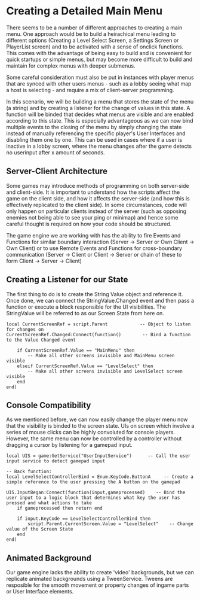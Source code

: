 <h1>Creating a Detailed Main Menu</h1>

There seems to be a number of different approaches to creating a main menu. One approach would be to build a heirachical menu leading to different options (Creating a Level Select Screen, a Settings Screen or PlayerList screen) and to be activated with a sense of onclick functions. This comes with the advantage of being easy to build and is convenient for quick startups or simple menus, but may become more difficult to build and maintain for complex menus with deeper submenus.

Some careful consideration must also be put in instances with player menus that are synced with other users menus - such as a lobby seeing what map  a host is selecting - and require a mix of client-server programming.

In this scenario, we will be building a menu that stores the state of the menu (a string) and by creating a listener for the change of values in this state. A function will be binded that decides what menus are visible and are enabled according to this state. This is especially advantageous as we can now bind multiple events to the closing of the menu by simply changing the state instead of manually referencing the specific player's User Interfaces and disabling them one by one. This can be used in cases where if a user is inactive in a lobby screen, where the menu changes after the game detects no userinput after x amount of seconds.

<h2> Server-Client Architecture </h2>

Some games may introduce methods of programming on both server-side and client-side. It is important to understand how the scripts affect the game on the client side, and how it affects the server-side (and how this is effectively replicated to the client side). In some circumstances, code will only happen on particular clients instead of the server (such as opposing enemies not being able to see your ping or minimap) and hence some careful thought is required on how your code should be structured.

The game engine we are working with has the ability to fire Events and Functions for similar boundary interaction (Server -> Server or Own Client -> Own Client) or to use 
Remote Events and Functions for cross-boundary communication (Server -> Client or Client -> Server or chain of these to form Client -> Server -> Client)

<h2> Creating a Listener for our State </h2>

The first thing to do is to create the String Value object and reference it. Once done, we can connect the StringValue.Changed event and then pass a function or execute a block responsible for the UI visibilities. The StringValue will be referred to as our Screen State from here on.

```
local CurrentScreenRef = script.Parent            -- Object to listen for changes on
CurrentScreenRef.Changed:Connect(function()        -- Bind a function to the Value Changed event

	if CurrentScreenRef.Value == "MainMenu" then
		-- Make all other screens invisible and MainMenu screen visible
	elseif CurrentScreenRef.Value == "LevelSelect" then
		-- Make all other screens invisible and LevelSelect screen visible
	end
end)
```

<h2> Console Compatibility </h2>
As we mentioned before, we can now easily change the player menu now that the visibility is binded to the screen state. UIs on screen which involve a series of mouse clicks can be highly convoluted for console players. However, the same menu can now be controlled by a controller without dragging a cursor by listening for a gamepad input.

```
local UIS = game:GetService("UserInputService")      -- Call the user input service to detect gamepad input

-- Back function:
local LevelSelectControllerBind = Enum.KeyCode.ButtonA     -- Create a simple reference to the user pressing the A button on the gamepad

UIS.InputBegan:Connect(function(input,gameprocessed)    -- Bind the user input to a logic block that determines what key the user has pressed and what actions to take
	if gameprocessed then return end
	
	if input.KeyCode == LevelSelectControllerBind then      
		script.Parent.CurrentScreen.Value = "LevelSelect"    -- Change value of the Screen State
	end
end)
```

<h2> Animated Background </h2>
Our game engine lacks the ability to create 'video' backgrounds, but we can replicate animated backgrounds using a TweenService. Tweens are resposible for the smooth movement or property changes of ingame parts or User Interface elements.

